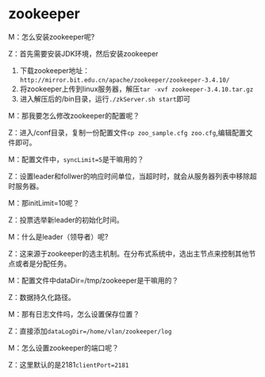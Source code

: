 # zookeeper

M：怎么安装zookeeper呢?

Z：首先需要安装JDK环境，然后安装zookeeper   

1. 下载zookeeper地址：``http://mirror.bit.edu.cn/apache/zookeeper/zookeeper-3.4.10/``   
2. 将zookeeper上传到linux服务器，解压``tar -xvf zookeeper-3.4.10.tar.gz ``   
3. 进入解压后的/bin目录，运行``./zkServer.sh start``即可   

M：那我要怎么修改zookeeper的配置呢？

Z：进入/conf目录，复制一份配置文件``cp zoo_sample.cfg zoo.cfg``,编辑配置文件即可。   

M：配置文件中，``syncLimit=5``是干嘛用的？

Z：设置leader和follwer的响应时间单位，当超时时，就会从服务器列表中移除超时服务器。   

M：那initLimit=10呢？

Z：投票选举新leader的初始化时间。

M：什么是leader（领导者）呢?

Z：这来源于zookeeper的选主机制。在分布式系统中，选出主节点来控制其他节点或者是分配任务。   

M：配置文件中dataDir=/tmp/zookeeper是干嘛用的？

Z：数据持久化路径。

M：那有日志文件吗，怎么设置保存位置？

Z：直接添加``dataLogDir=/home/vlan/zookeeper/log``   

M：怎么设置zookeeper的端口呢？

Z：这里默认的是2181``clientPort=2181``   

